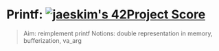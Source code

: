 # Printf: [![jaeskim's 42Project Score](https://badge42.herokuapp.com/api/project/azeraoul/ft_printf)](https://github.com/thezedzed/printf) <br>
> Aim: reimplement printf
> Notions: double representation in memory, bufferization, va_arg
